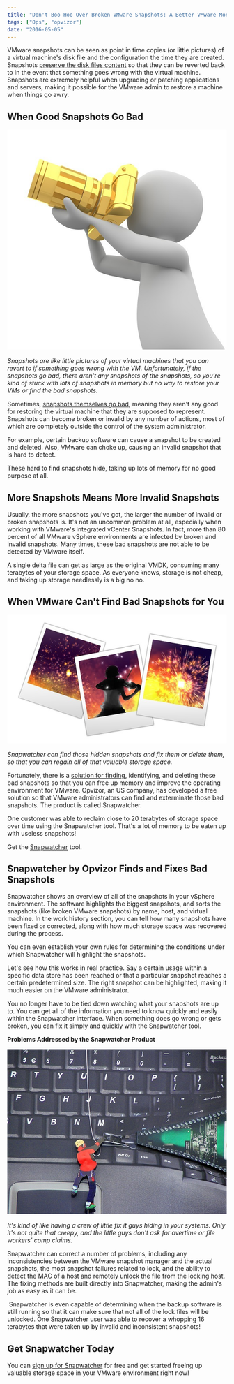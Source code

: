 ```yaml
---
title: "Don't Boo Hoo Over Broken VMware Snapshots: A Better VMware Monitoring Solution is Here"
tags: ["Ops", "opvizor"]
date: "2016-05-05"
---
```


VMware snapshots can be seen as point in time copies (or little pictures) of a virtual machine's disk file and the configuration the time they are created. Snapshots [preserve the disk files content](http://searchvmware.techtarget.com/tip/How-VMware-snapshots-work) so that they can be reverted back to in the event that something goes wrong with the virtual machine. Snapshots are extremely helpful when upgrading or patching applications and servers, making it possible for the VMware admin to restore a machine when things go awry. 

## **When Good Snapshots Go Bad**

![Broken VMware snapshots](/images/blog/photographer-1026441_640.jpg)

_Snapshots are like little pictures of your virtual machines that you can revert to if something goes wrong with the VM. Unfortunately, if the snapshots go bad, there aren't any snapshots of the snapshots, so you're kind of stuck with lots of snapshots in memory but no way to restore your VMs or find the bad snapshots._

Sometimes, [snapshots themselves go bad](https://kb.vmware.com/selfservice/microsites/search.do?language=en_US&cmd=displayKC&externalId=1015180), meaning they aren't any good for restoring the virtual machine that they are supposed to represent. Snapshots can become broken or invalid by any number of actions, most of which are completely outside the control of the system administrator. 

For example, certain backup software can cause a snapshot to be created and deleted. Also, VMware can choke up, causing an invalid snapshot that is hard to detect. 

These hard to find snapshots hide, taking up lots of memory for no good purpose at all. 

## **More Snapshots Means More Invalid Snapshots** 

Usually, the more snapshots you've got, the larger the number of invalid or broken snapshots is. It's not an uncommon problem at all, especially when working with VMware's integrated vCenter Snapshots. In fact, more than 80 percent of all VMware vSphere environments are infected by broken and invalid snapshots. Many times, these bad snapshots are not able to be detected by VMware itself. 

A single delta file can get as large as the original VMDK, consuming many terabytes of your storage space. As everyone knows, storage is not cheap, and taking up storage needlessly is a big no no. 

## **When VMware Can't Find Bad Snapshots for You**

![Snapwatcher inconsistent VM Snapshots](/images/blog/photo-1015961_640.jpg)

_Snapwatcher can find those hidden snapshots and fix them or delete them, so that you can regain all of that valuable storage space._ 

Fortunately, there is a [solution for finding](http://www.mindthevirt.com/snapwatcher-stop-the-pain-with-broken-vmware-snapshots-467), identifying, and deleting these bad snapshots so that you can free up memory and improve the operating environment for VMware. Opvizor, an US company, has developed a free solution so that VMware administrators can find and exterminate those bad snapshots. The product is called Snapwatcher.

One customer was able to reclaim close to 20 terabytes of storage space over time using the Snapwatcher tool. That's a lot of memory to be eaten up with useless snapshots!

Get the [Snapwatcher](http://try.opvizor.com/snapwatcher/) tool.

## Snapwatcher by Opvizor Finds and Fixes Bad Snapshots 

Snapwatcher shows an overview of all of the snapshots in your vSphere environment. The software highlights the biggest snapshots, and sorts the snapshots (like broken VMware snapshots) by name, host, and virtual machine. In the work history section, you can tell how many snapshots have been fixed or corrected, along with how much storage space was recovered during the process. 

You can even establish your own rules for determining the conditions under which Snapwatcher will highlight the snapshots.

Let's see how this works in real practice. Say a certain usage within a specific data store has been reached or that a particular snapshot reaches a certain predetermined size. The right snapshot can be highlighted, making it much easier on the VMware administrator. 

You no longer have to be tied down watching what your snapshots are up to. You can get all of the information you need to know quickly and easily within the Snapwatcher interface. When something does go wrong or gets broken, you can fix it simply and quickly with the Snapwatcher tool.

**Problems Addressed by the Snapwatcher Product**

![Get VM snapshot problems addressed](/images/blog/snapshot-1159236_640.jpg)

_It's kind of like having a crew of little fix it guys hiding in your systems. Only it's not quite that creepy, and the little guys don't ask for overtime or file workers' comp claims._

Snapwatcher can correct a number of problems, including any inconsistencies between the VMware snapshot manager and the actual snapshots, the most snapshot failures related to lock, and the ability to detect the MAC of a host and remotely unlock the file from the locking host. The fixing methods are built directly into Snapwatcher, making the admin's job as easy as it can be. 

 Snapwatcher is even capable of determining when the backup software is still running so that it can make sure that not all of the lock files will be unlocked. One Snapwatcher user was able to recover a whopping 16 terabytes that were taken up by invalid and inconsistent snapshots!

## **Get Snapwatcher Today**

You can [sign up for Snapwatcher](https://mediashower.com/ce2/39441/3/177) for free and get started freeing up valuable storage space in your VMware environment right now!
